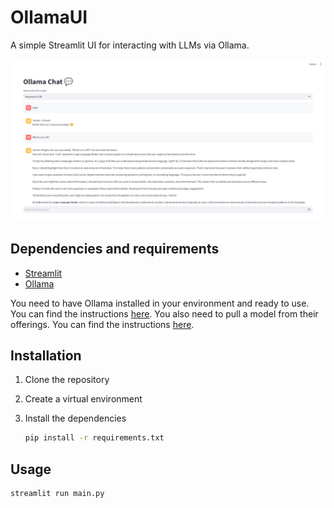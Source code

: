 # OllamaUI

A simple Streamlit UI for interacting with LLMs via Ollama.

![image](assets/application.png)

## Dependencies and requirements

- [Streamlit](https://streamlit.io/)
- [Ollama](https://ollama.com/)

You need to have Ollama installed in your environment and ready to use. You can find the instructions [here](https://ollama.com/download).
You also need to pull a model from their offerings. You can find the instructions [here](https://ollama.com/search).

## Installation

1. Clone the repository
2. Create a virtual environment
3. Install the dependencies

    ```bash
    pip install -r requirements.txt
    ```

## Usage

```bash
streamlit run main.py
```
